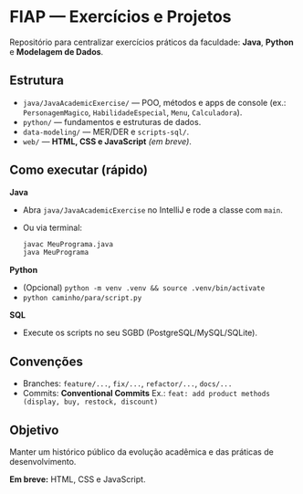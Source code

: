 # FIAP — Exercícios e Projetos

Repositório para centralizar exercícios práticos da faculdade: **Java**, **Python** e **Modelagem de Dados**.

## Estrutura

* `java/JavaAcademicExercise/` — POO, métodos e apps de console (ex.: `PersonagemMagico`, `HabilidadeEspecial`, `Menu`, `Calculadora`).
* `python/` — fundamentos e estruturas de dados.
* `data-modeling/` — MER/DER e `scripts-sql/`.
* `web/` — **HTML, CSS e JavaScript** *(em breve)*.

## Como executar (rápido)

**Java**

* Abra `java/JavaAcademicExercise` no IntelliJ e rode a classe com `main`.
* Ou via terminal:

  ```bash
  javac MeuPrograma.java
  java MeuPrograma
  ```

**Python**

* (Opcional) `python -m venv .venv && source .venv/bin/activate`
* `python caminho/para/script.py`

**SQL**

* Execute os scripts no seu SGBD (PostgreSQL/MySQL/SQLite).

## Convenções

* Branches: `feature/...`, `fix/...`, `refactor/...`, `docs/...`
* Commits: **Conventional Commits**
  Ex.: `feat: add product methods (display, buy, restock, discount)`

## Objetivo

Manter um histórico público da evolução acadêmica e das práticas de desenvolvimento.

**Em breve:** HTML, CSS e JavaScript.
